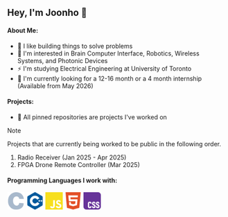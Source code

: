 ## Hey, I'm Joonho 👋

#### About Me: 
- 🦾 I like building things to solve problems
- 🧠 I'm interested in Brain Computer Interface, Robotics, Wireless Systems, and Photonic Devices
- ⚡️ I'm studying Electrical Engineering at University of Toronto
- 🌱 I'm currently looking for a 12-16 month or a 4 month internship (Available from May 2026)

#### Projects: 
- 📌 All pinned repositories are projects I've worked on

> [!NOTE]
> Projects that are currently being worked to be public in the following order.
> 1. Radio Receiver (Jan 2025 - Apr 2025)
> 2. FPGA Drone Remote Controller (Mar 2025)

#### Programming Languages I work with: 
<p>
  <img src="./icons/c.svg" width="40" />
  <img src="./icons/cplusplus.svg" width="40" />
  <img src="./icons/javascript.svg" width="40" />
  <img src="./icons/html5.svg" width="40" />
  <img src="./icons/css.svg" width="40" />
</p>
